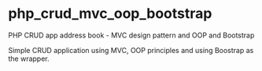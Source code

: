 php_crud_mvc_oop_bootstrap
==========================

PHP CRUD app address book - MVC design pattern and OOP and Bootstrap

Simple CRUD application using MVC, OOP principles and using Boostrap as the wrapper.

